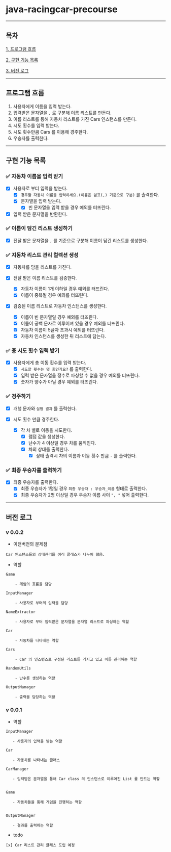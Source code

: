 # java-racingcar-precourse

---

## 목차

[1. 프로그램 흐름](#프로그램-흐름)

[2. 구현 기능 목록](#구현-기능-목록)

[3. 버전 로그](#버전-로그)

---

## 프로그램 흐름

1. 사용자에게 이름을 입력 받는다.
2. 입력받은 문자열을 `,` 로 구분해 이름 리스트를 만든다.
3. 이름 리스트를 통해 자동차 리스트를 가진 Cars 인스턴스를 만든다.
4. 시도 횟수를 입력 받는다.
5. 시도 횟수만큼 Cars 를 이용해 경주한다.
6. 우승자를 출력한다.

---

## 구현 기능 목록

### ✅ 자동차 이름을 입력 받기

- [x] 사용자로 부터 입력을 받는다.
    - [x] `경주할 자동차 이름을 입력하세요.(이름은 쉼표(,) 기준으로 구분)` 를 출력한다.
    - [x] 문자열을 입력 받는다.
        - [x] 빈 문자열을 입력 받을 경우 예외를 터뜨린다.

- [x] 입력 받은 문자열을 반환한다.

### ✅ 이름이 담긴 리스트 생성하기

- [x] 전달 받은 문자열을 `,` 를 기준으로 구분해 이름이 담긴 리스트를 생성한다.

### ✅ 지동차 리스트 관리 컬렉션 생성

- [x] 자동차를 담을 리스트를 가진다.

- [x] 전달 받은 이름 리스트를 검증한다.
    - [x] 자동차 이름이 1개 이하일 경우 예외를 터뜨린다.
    - [x] 이름이 중복될 경우 예외를 터뜨린다.

- [x] 검증된 이름 리스트로 자동차 인스턴스를 생성한다.
    - [x] 이름이 빈 문자열일 경우 예외를 터뜨린다.
    - [x] 이름이 공백 문자로 이루어져 있을 경우 예외를 터뜨린다.
    - [x] 자동차 이름이 5글자 초과시 예외를 터뜨린다.
    - [x] 자동차 인스턴스를 생성한 뒤 리스트에 담는다.

### ✅ 총 시도 횟수 입력 받기

- [x] 사용자에게 총 이동 횟수를 입력 받는다.
    - [x] `시도할 횟수는 몇 회인가요?` 를 출력한다.
    - [x] 입력 받은 문자열을 정수로 파싱할 수 없을 경우 예외를 터뜨린다.
    - [x] 숫자가 양수가 아닐 경우 예외를 터뜨린다.

### ✅ 경주하기

- [x] 개행 문자와 `실행 결과` 를 출력한다.

- [x] 시도 횟수 만큼 경주한다.
    - [x] 각 차 별로 이동을 시도한다.
        - [x] 램덤 값을 생성한다.
        - [x] 난수가 4 이상일 경우 차를 움직인다.
        - [x] 차의 상태를 출력한다.
            - [x] 상태 출력시 차의 이름과 이동 횟수 만큼 `-` 를 출력한다.

### ✅ 최종 우승자를 출력하기

- [x] 최종 우승자를 출력한다.
    - [x] 최종 우승자가 1명일 경우 `최종 우승자 : 우승자_이름` 형태로 출력한다.
    - [x] 최종 우승자가 2명 이상일 경우 우승자 이름 사이 `", "` 넣어 출력한다.

---

## 버전 로그

### v 0.0.2

- 이전버전의 문제점

```text
Car 인스턴스들의 상태관리를 여러 클래스가 나누어 했음.
```

- 역할

```text
Game

    - 게임의 흐름을 담당
    
InputManager

    - 사용자로 부터의 입력을 담당
    
NameExtractor

    - 사용자로 부터 입력받은 문자열을 문자열 리스트로 파싱하는 역할
    
Car

    - 자동차를 나타내는 역할
    
Cars

    - Car 의 인스턴스로 구성된 리스트를 가지고 있고 이를 관리하는 역할
    
RandomUtils

    - 난수를 생성하는 역할
    
OutputManager

    - 출력을 담당하는 역할
```

### v 0.0.1

- 역할

```text
InputManager

   - 사용자의 입력을 받는 역할

Car
   
   - 자동차를 나타내는 클래스

CarManager

   - 입력받은 문자열을 통해 Car class 의 인스턴스로 이루어진 List 를 만드는 역할


Game

   - 자동차들을 통해 게임을 진행하는 역할
    
    
OutputManager

   - 결과를 출력하는 역할
```

- todo

```text
[x] Car 리스트 관리 클래스 도입 예정
```